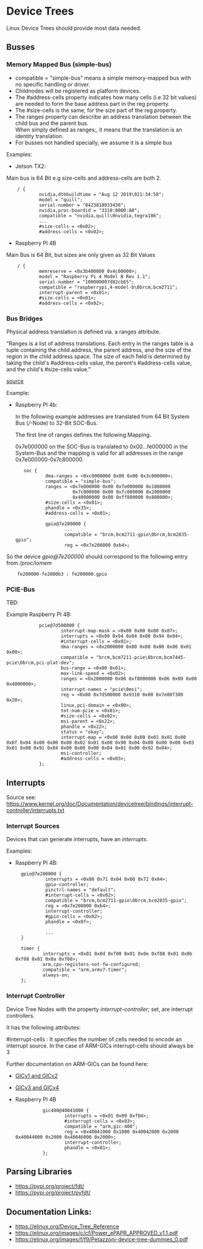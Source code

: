 # Device Trees

Linux Device Trees should provide most data needed. 

## Busses

### Memory Mapped Bus (simple-bus)

- compatible = "simple-bus" means a simple memory-mapped bus with no specific handling or driver.
- Childnodes will be registered as platform devices.
- The #address-cells property indicates how many cells (i.e 32 bit values) are needed to form the base address part in the reg property.
- The #size-cells is the same, for the size part of the reg property.
- The ranges property can describe an address translation between the child bus and the parent bus.  
  When simply defined as ranges;, it means that the translation is an identity translation.
- For busses not handled specially, we assume it is a simple bus


Examples:

- Jetson TX2: 
  
Main bus is 64 Bit e.g size-cells and address-cells are both 2.

        / {
                nvidia,dtbbuildtime = "Aug 12 2019\021:34:58";
                model = "quill";
                serial-number = "0423818033430";
                nvidia,proc-boardid = "3310:0000:A0";
                compatible = "nvidia,quill\0nvidia,tegra186";
                ...
                #size-cells = <0x02>;
                #address-cells = <0x02>;

- Raspberry PI 4B 

Main Bus is 64 Bit, but sizes are only given as 32 Bit Values

        / {
                memreserve = <0x3b400000 0x4c00000>;
                model = "Raspberry Pi 4 Model B Rev 1.1";
                serial-number = "100000007d82cb65";
                compatible = "raspberrypi,4-model-b\0brcm,bcm2711";
                interrupt-parent = <0x01>;
                #size-cells = <0x01>;
                #address-cells = <0x02>;

### Bus Bridges

Physical address translation is defined via. a ranges attribute.

"Ranges is a list of address translations. Each entry in the ranges table is a tuple containing the child address, 
the parent address, and the size of the region in the child address space. The size of each field is determined by 
taking the child's #address-cells value, the parent's #address-cells value, and the child's #size-cells value."

[source](https://elinux.org/Device_Tree_Usage#Ranges_.28Address_Translation.29)



Example:

- Raspberry PI 4b:

  In the following example addresses are translated from 64 Bit System Bus (*/*-Node) to 32-Bit SOC-Bus.
  
  The first line of ranges defines the following Mapping.
  
  0x7e000000 on the SOC-Bus is translated to 0x00...fe000000 in the System-Bus and the mapping is valid
  for all addresses in the range  0x7e000000-0x7c800000. 
  

         soc {
                 dma-ranges = <0xc0000000 0x00 0x00 0x3c000000>;
                 compatible = "simple-bus";
                 ranges = <0x7e000000 0x00 0xfe000000 0x1800000 
				           0x7c000000 0x00 0xfc000000 0x2000000 
						   0x40000000 0x00 0xff800000 0x800000>;
                 #size-cells = <0x01>;
                 phandle = <0x35>;
                 #address-cells = <0x01>;
				 
				 gpio@7e200000 {
                        ...
                        compatible = "brcm,bcm2711-gpio\0brcm,bcm2835-gpio";
                        reg = <0x7e200000 0xb4>;

So the device *gpio@7e200000* should correspond to the following entry from */proc/iomem*

        fe200000-fe2000b3 : fe200000.gpio

### PCIE-Bus

TBD:

Example Raspberry PI 4B:

                pcie@7d500000 {
                        interrupt-map-mask = <0x00 0x00 0x00 0x07>;
                        interrupts = <0x00 0x94 0x04 0x00 0x94 0x04>;
                        #interrupt-cells = <0x01>;
						dma-ranges = <0x2000000 0x00 0x00 0x00 0x00 0x01 0x00>;
                        compatible = "brcm,bcm7211-pcie\0brcm,bcm7445-pcie\0brcm,pci-plat-dev";
                        bus-range = <0x00 0x01>;
                        max-link-speed = <0x02>;
                        ranges = <0x2000000 0x00 0xf8000000 0x06 0x00 0x00 0x4000000>;
                        interrupt-names = "pcie\0msi";
                        reg = <0x00 0x7d500000 0x9310 0x00 0x7e00f300 0x20>;
                        linux,pci-domain = <0x00>;
                        tot-num-pcie = <0x01>;
                        #size-cells = <0x02>;
                        msi-parent = <0x22>;
                        phandle = <0x22>;
                        status = "okay";
                        interrupt-map = <0x00 0x00 0x00 0x01 0x01 0x00 0x8f 0x04 0x00 0x00 0x00 0x02 0x01 0x00 0x90 0x04 0x00 0x00 0x00 0x03 0x01 0x00 0x91 0x04 0x00 0x00 0x00 0x04 0x01 0x00 0x92 0x04>;
                        msi-controller;
                        #address-cells = <0x03>;
                };




## Interrupts

Source see: <https://www.kernel.org/doc/Documentation/devicetree/bindings/interrupt-controller/interrupts.txt>

### Interrupt Sources

Devices that can generate interrupts, have an *interrupts*. 

Examples:

- Raspberry PI 4B: 

        gpio@7e200000 {
                 interrupts = <0x00 0x71 0x04 0x00 0x72 0x04>;
                 gpio-controller;
                 pinctrl-names = "default";
                 #interrupt-cells = <0x02>;
                 compatible = "brcm,bcm2711-gpio\0brcm,bcm2835-gpio";
                 reg = <0x7e200000 0xb4>;
                 interrupt-controller;
                 #gpio-cells = <0x02>;
                 phandle = <0x0f>;

                 ...
        }

        timer {
                interrupts = <0x01 0x0d 0xf08 0x01 0x0e 0xf08 0x01 0x0b 0xf08 0x01 0x0a 0xf08>;
                arm,cpu-registers-not-fw-configured;
                compatible = "arm,armv7-timer";
                always-on;
        };




### Interrupt Controller

Device Tree Nodes with the property *interrupt-controller;* set, are interrupt controllers.

It has the following attributes:

#interrupt-cells : It specifies the number of cells needed to encode an interrupt source. In the case of ARM-GICs interrupt-cells should always be 3


Further documentation on ARM-GICs can be found here:

- [GICv1 and GICv2](https://github.com/torvalds/linux/blob/937d6eefc716a9071f0e3bada19200de1bb9d048/Documentation/devicetree/bindings/interrupt-controller/arm%2Cgic-v3.yaml)
- [GICv3 and GICv4](https://github.com/torvalds/linux/blob/937d6eefc716a9071f0e3bada19200de1bb9d048/Documentation/devicetree/bindings/interrupt-controller/arm%2Cgic.yaml)

- Raspberry PI 4B

                gic400@40041000 {
                        interrupts = <0x01 0x09 0xf04>;
                        #interrupt-cells = <0x03>;
                        compatible = "arm,gic-400";
                        reg = <0x40041000 0x1000 0x40042000 0x2000 0x40044000 0x2000 0x40046000 0x2000>;
                        interrupt-controller;
                        phandle = <0x01>;
                };




## Parsing Libraries

- <https://pypi.org/project/fdt/>
- <https://pypi.org/project/pyfdt/>


## Documentation Links:

- <https://elinux.org/Device_Tree_Reference>
- <https://elinux.org/images/c/cf/Power_ePAPR_APPROVED_v1.1.pdf>
- <https://elinux.org/images/f/f9/Petazzoni-device-tree-dummies_0.pdf>
